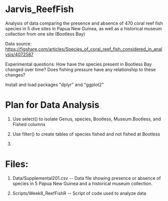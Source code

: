 # Jarvis_ReefFish

Analysis of data comparing the presence and absence of 470 coral reef fish species in 5 dive sites in Papua New Guinea, as well as a historical museum collection from one site (Bootless Bay)

Data source: https://figshare.com/articles/Species_of_coral_reef_fish_considered_in_analysis/4072587

Experimental questions: How have the species present in Bootless Bay changed over time? Does fishing pressure have any relationship to these changes?

Install and load packages "dplyr" and "ggplot2"

# Plan for Data Analysis

1. Use select() to isolate Genus, species, Bootless, Museum.Bootless, and Fished columns

2. Use filter() to create tables of species fished and not fished at Bootless

3.

# Files:

1. Data/Supplemental201.csv -- Data file showing presence or absence of species in 5 Papua New Guinea and a historical museum collection.

2. Scripts/Week8_ReefFishR -- Script of code used to analyze data